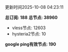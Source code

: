 更新时间2025-10-08 04:23:11

**总订阅: 188**
**总节点: 38960**
- vless节点: 12603
- hysteria2节点: 10

**google ping有效节点: 190**
